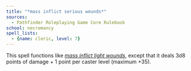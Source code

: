 ```yaml
---
title: "*mass inflict serious wounds*"
sources:
  - Pathfinder Roleplaying Game Core Rulebook
school: necromancy
spell_lists:
  - {name: cleric, level: 7}
---
```


This spell functions like [*mass inflict light wounds*](/spells/mass-inflict-light-wounds/), except that it deals 3d8 points of damage + 1 point per caster level (maximum +35).

